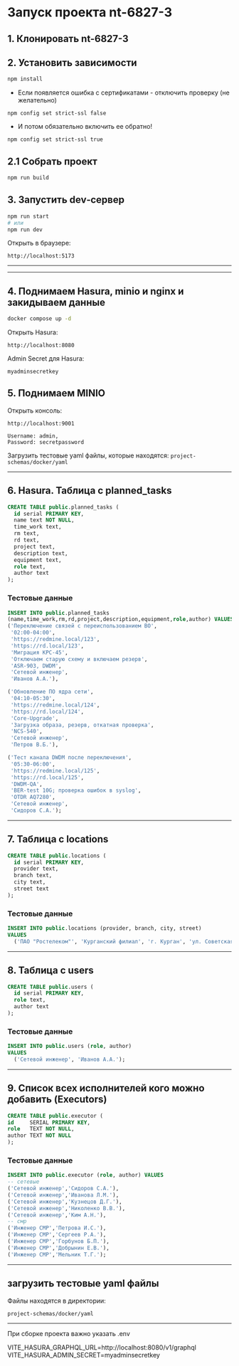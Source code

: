 # Запуск проекта nt-6827-3

## 1. Клонировать nt-6827-3

## 2. Установить зависимости

```bash
npm install
```

- Eсли появляется ошибка с сертификатами - отключить проверку (не желательно)

```
npm config set strict-ssl false
```

- И потом обязательно включить ее обратно!

```
npm config set strict-ssl true
```

## 2.1 Собрать проект

```bash
npm run build
```

## 3. Запустить dev‑сервер

```bash
npm run start
# или
npm run dev
```

Открыть в браузере:

```
http://localhost:5173
```

---

---

## 4. Поднимаем Hasura, minio и nginx и закидываем данные

```bash
docker compose up -d
```

Открыть Hasura:

```
http://localhost:8080
```

Admin Secret для Hasura:

```
myadminsecretkey
```

## 5. Поднимаем MINIO

Открыть консоль:

```
http://localhost:9001
```

```
Username: admin,
Password: secretpassword
```

Загрузить тестовые yaml файлы, которые находятся: `project-schemas/docker/yaml`

---

## 6. Hasura. Таблица с planned_tasks

```sql
CREATE TABLE public.planned_tasks (
  id serial PRIMARY KEY,
  name text NOT NULL,
  time_work text,
  rm text,
  rd text,
  project text,
  description text,
  equipment text,
  role text,
  author text
);
```

### Тестовые данные

```sql
INSERT INTO public.planned_tasks
(name,time_work,rm,rd,project,description,equipment,role,author) VALUES
('Переключение связей с переиспользованием ВО',
 '02:00-04:00',
 'https://redmine.local/123',
 'https://rd.local/123',
 'Миграция КРС-45',
 'Отключаем старую схему и включаем резерв',
 'ASR-903, DWDM',
 'Сетевой инженер',
 'Иванов А.А.'),

('Обновление ПО ядра сети',
 '04:10-05:30',
 'https://redmine.local/124',
 'https://rd.local/124',
 'Core-Upgrade',
 'Загрузка образа, резерв, откатная проверка',
 'NCS-540',
 'Сетевой инженер',
 'Петров В.Б.'),

('Тест канала DWDM после переключения',
 '05:30-06:00',
 'https://redmine.local/125',
 'https://rd.local/125',
 'DWDM-QA',
 'BER-test 10G; проверка ошибок в syslog',
 'OTDR AQ7280',
 'Сетевой инженер',
 'Сидоров С.А.');
```

---

## 7. Таблица с locations

```sql
CREATE TABLE public.locations (
  id serial PRIMARY KEY,
  provider text,
  branch text,
  city text,
  street text
);
```

### Тестовые данные

```sql
INSERT INTO public.locations (provider, branch, city, street)
VALUES
  ('ПАО "Ростелеком"', 'Курганский филиал', 'г. Курган', 'ул. Советская, 45');
```

---

## 8. Таблица с users

```sql
CREATE TABLE public.users (
  id serial PRIMARY KEY,
  role text,
  author text
);
```

### Тестовые данные

```sql
INSERT INTO public.users (role, author)
VALUES
  ('Сетевой инженер', 'Иванов А.А.');
```

---

## 9. Список всех исполнителей кого можно добавить (Executors)

```sql
CREATE TABLE public.executor (
id     SERIAL PRIMARY KEY,
role   TEXT NOT NULL,
author TEXT NOT NULL
);
```

### Тестовые данные

```sql
INSERT INTO public.executor (role, author) VALUES
-- сетевые
('Сетевой инженер','Сидоров С.А.'),
('Сетевой инженер','Иванова Л.М.'),
('Сетевой инженер','Кузнецов Д.Г.'),
('Сетевой инженер','Николенко В.В.'),
('Сетевой инженер','Ким А.Н.'),
-- смр
('Инженер СМР','Петрова И.С.'),
('Инженер СМР','Сергеев Р.А.'),
('Инженер СМР','Горбунов Б.П.'),
('Инженер СМР','Добрынин Е.В.'),
('Инженер СМР','Мельник Т.Г.');
```

---

## загрузить тестовые yaml файлы

Файлы находятся в директории:

```
project-schemas/docker/yaml
```
----

При сборке проекта важно указать .env


VITE_HASURA_GRAPHQL_URL=http://localhost:8080/v1/graphql
VITE_HASURA_ADMIN_SECRET=myadminsecretkey
